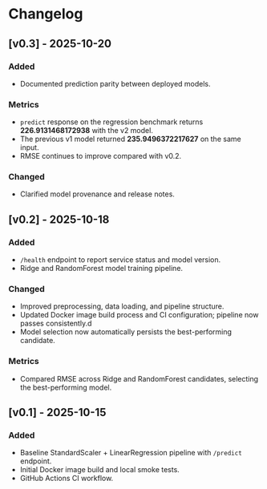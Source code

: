 # Changelog

## [v0.3] - 2025-10-20

### Added
- Documented prediction parity between deployed models.

### Metrics
- `predict` response on the regression benchmark returns **226.9131468172938** with the v2 model.
- The previous v1 model returned **235.9496372217627** on the same input.
- RMSE continues to improve compared with v0.2.

### Changed
- Clarified model provenance and release notes.


## [v0.2] - 2025-10-18

### Added
- `/health` endpoint to report service status and model version.
- Ridge and RandomForest model training pipeline.

### Changed
- Improved preprocessing, data loading, and pipeline structure.
- Updated Docker image build process and CI configuration; pipeline now passes consistently.d
- Model selection now automatically persists the best-performing candidate.

### Metrics
- Compared RMSE across Ridge and RandomForest candidates, selecting the best-performing model.


## [v0.1] - 2025-10-15

### Added
- Baseline StandardScaler + LinearRegression pipeline with `/predict` endpoint.
- Initial Docker image build and local smoke tests.
- GitHub Actions CI workflow.

